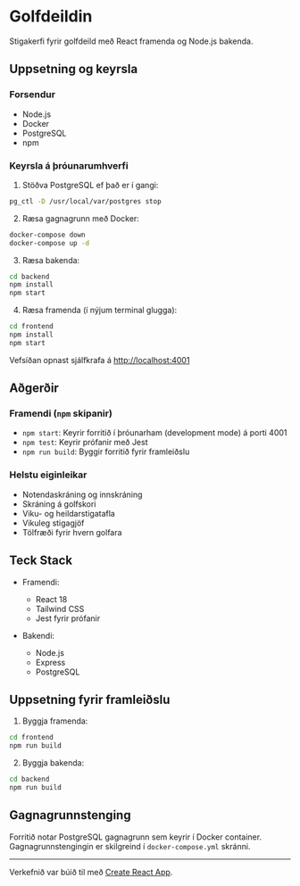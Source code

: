 # Golfdeildin

Stigakerfi fyrir golfdeild með React framenda og Node.js bakenda.

## Uppsetning og keyrsla

### Forsendur
- Node.js
- Docker
- PostgreSQL
- npm

### Keyrsla á þróunarumhverfi

1. Stöðva PostgreSQL ef það er í gangi:
```bash
pg_ctl -D /usr/local/var/postgres stop
```

2. Ræsa gagnagrunn með Docker:
```bash
docker-compose down
docker-compose up -d
```

3. Ræsa bakenda:
```bash
cd backend
npm install
npm start
```

4. Ræsa framenda (í nýjum terminal glugga):
```bash
cd frontend
npm install
npm start
```

Vefsíðan opnast sjálfkrafa á [http://localhost:4001](http://localhost:4001)

## Aðgerðir

### Framendi (`npm` skipanir)

- `npm start`: Keyrir forritið í þróunarham (development mode) á porti 4001
- `npm test`: Keyrir prófanir með Jest
- `npm run build`: Byggir forritið fyrir framleiðslu

### Helstu eiginleikar

- Notendaskráning og innskráning
- Skráning á golfskori
- Viku- og heildarstigatafla
- Vikuleg stigagjöf
- Tölfræði fyrir hvern golfara

## Teck Stack

- Framendi:
  - React 18
  - Tailwind CSS
  - Jest fyrir prófanir

- Bakendi:
  - Node.js
  - Express
  - PostgreSQL

## Uppsetning fyrir framleiðslu

1. Byggja framenda:
```bash
cd frontend
npm run build
```

2. Byggja bakenda:
```bash
cd backend
npm run build
```

## Gagnagrunnstenging

Forritið notar PostgreSQL gagnagrunn sem keyrir í Docker container. Gagnagrunnstengingin er skilgreind í `docker-compose.yml` skránni.

---

Verkefnið var búið til með [Create React App](https://github.com/facebook/create-react-app).